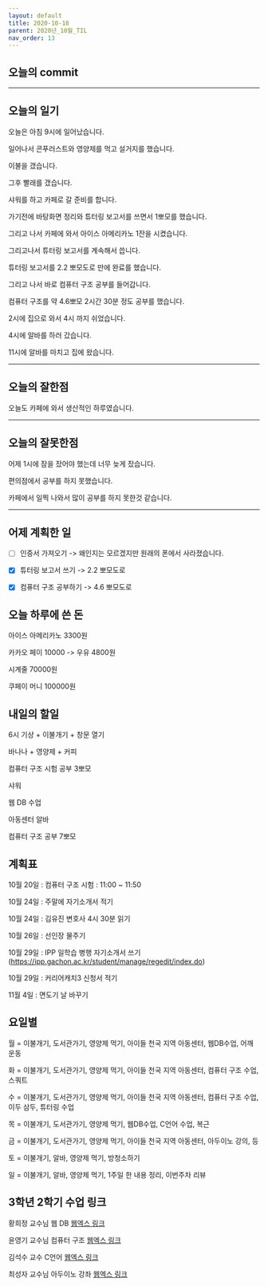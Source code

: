 ```yaml
---
layout: default
title: 2020-10-18
parent: 2020년_10월_TIL
nav_order: 13
---
```


## 오늘의 commit

---

## 오늘의 일기

오늘은 아침 9시에 일어났습니다.

일어나서 콘푸러스트와 영양제를 먹고 설거지를 했습니다.

이불을 갰습니다.

그후 빨래를 갰습니다.

샤워를 하고 카페로 갈 준비를 합니다.

가기전에 바탕화면 정리와 튜터링 보고서를 쓰면서 1뽀모를 했습니다.

그리고 나서 카페에 와서 아이스 아메리카노 1잔을 시켰습니다.

그리고나서 튜터링 보고서를 계속해서 씁니다.

튜터링 보고서를 2.2 뽀모도로 만에 완료를 했습니다.

그리고 나서 바로 컴퓨터 구조 공부를 들어갑니다.

컴퓨터 구조를 약 4.6뽀모 2시간 30분 정도 공부를 했습니다.

2시에 집으로 와서 4시 까지 쉬었습니다.

4시에 알바를 하러 갔습니다.

11시에 알바를 마치고 집에 왔습니다.

---

## 오늘의 잘한점

오늘도 카페에 와서 생산적인 하루였습니다.

---

## 오늘의 잘못한점

어제 1시에 잠을 잤어야 했는데 너무 늦게 잤습니다.

편의점에서 공부를 하지 못했습니다.

카페에서 일찍 나와서 많이 공부를 하지 못한것 같습니다.

---

## 어제 계획한 일

- [ ] 인증서 가져오기 -> 왜인지는 모르겠지만 원래의 폰에서 사라졌습니다.

- [X] 튜터링 보고서 쓰기 -> 2.2 뽀모도로

- [X] 컴퓨터 구조 공부하기 -> 4.6 뽀모도로

## 오늘 하루에 쓴 돈

아이스 아메리카노 3300원

카카오 페이 10000 -> 우유 4800원

시계줄 70000원

쿠페이 머니 100000원

## 내일의 할일

6시 기상 + 이불개기 + 창문 열기

바나나 + 영양제 + 커피

컴퓨터 구조 시험 공부 3뽀모

샤워

웹 DB 수업

아동센터 알바

컴퓨터 구조 공부 7뽀모

## 계획표

10월 20일 : 컴퓨터 구조 시험 : 11:00 ~ 11:50

10월 24일 : 주말에 자기소개서 적기

10월 24일 : 김유진 변호사 4시 30분 읽기

10월 26일 : 선인장 물주기

10월 29일 : IPP 일학습 병행 자기소개서 쓰기(https://ipp.gachon.ac.kr/student/manage/regedit/index.do)

10월 29일 : 커리어캐치3 신청서 적기

11월 4일 : 면도기 날 바꾸기

## 요일별

월 = 이불개기, 도서관가기, 영양제 먹기, 아이들 천국 지역 아동센터, 웹DB수업, 어깨운동

화 = 이불개기, 도서관가기, 영양제 먹기, 아이들 천국 지역 아동센터, 컴퓨터 구조 수업, 스쿼트

수 = 이불개기, 도서관가기, 영양제 먹기, 아이들 천국 지역 아동센터, 컴퓨터 구조 수업, 이두 삼두, 튜터링 수업

목 = 이불개기, 도서관가기, 영양제 먹기, 웹DB수업, C언어 수업, 복근

금 = 이불개기, 도서관가기, 영양제 먹기, 아이들 천국 지역 아동센터, 아두이노 강의, 등

토 = 이불개기, 알바, 영양제 먹기, 방청소하기

일 = 이불개기, 알바, 영양제 먹기, 1주일 한 내용 정리, 이번주차 리뷰

## 3학년 2학기 수업 링크

황희정 교수님 웹 DB [웹엑스 링크](https://gachon.webex.com/meet/hwanghj)

윤영기 교수님 컴퓨터 구조 [웹엑스 링크](http://gachon.webex.com/meet/ykyoon)

김석수 교수 C언어 [웹엑스 링크](http://gachon.webex.com/meet/sskim)

최성자 교수님 아두이노 강좌 [웹엑스 링크](https://gachon.webex.com/meet/artchoi0g)
